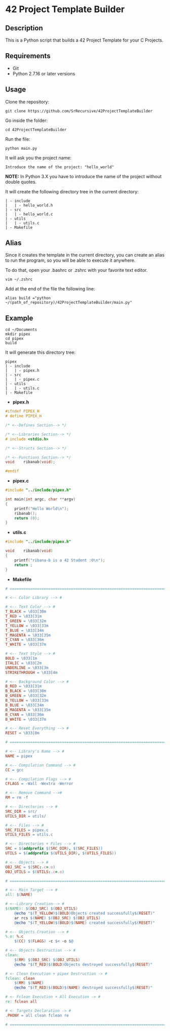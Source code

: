 # 42 Project Template Builder

## Description

This is a Python script that builds a 42 Project Template for your C Projects.

## Requirements

- Git
- Python 2.7.16 or later versions

## Usage

Clone the repository:
```Shell
git clone https://github.com/SrRecursive/42ProjectTemplateBuilder
```

Go inside the folder:
```Shell
cd 42ProjectTemplateBuilder
```

Run the file:
```Shell
python main.py
```

It will ask you the project name:

```Shell
Introduce the name of the project: "hello_world"
```
**NOTE:** In Python 3.X you have to introduce the name of the project without double quotes.

It will create the following directory tree in the current directory:

```text
| - include
|   | - hello_world.h
| - src
|   | - hello_world.c
| - utils
|   | - utils.c
| - Makefile
```

## Alias

Since it creates the template in the current directory, you can create an alias to run the program, so you will be able to execute it anywhere.

To do that, open your .bashrc or .zshrc with your favorite text editor.
```Shell
vim ~/.zshrc
```

Add at the end of the file the following line:

```Shell
alias build ="python ~/(path_of_repository)/42ProjectTemplateBuilder/main.py"
```

## Example

```Shell
cd ~/Documents
mkdir pipex
cd pipex
build
```

It will generate this directory tree:
```text
pipex
| - include
|   | - pipex.h
| - src
|   | - pipex.c
| - utils
|   | - utils.c
| - Makefile
```

- **pipex.h**
```C
#ifndef PIPEX_H
# define PIPEX_H

/* <--Defines Section--> */

/* <--Libraries Section--> */
# include <stdio.h>

/* <--Structs Section--> */

/* <--Functions Section--> */
void	ribanab(void);

#endif
```

- **pipex.c**
```C
#include "../include/pipex.h"

int	main(int argc, char **argv)
{
	printf("Hello World\n");
	ribanab();
	return (0);
}
```

- **utils.c**
```C
#include "../include/pipex.h"

void	ribanab(void)
{
	printf("ribana-b is a 42 Student :O\n");
	return ;
}
```

- **Makefile**
```Makefile
# ========================================================================== #

# <-- Color Library --> #

# <-- Text Color --> #
T_BLACK = \033[30m
T_RED = \033[31m
T_GREEN = \033[32m
T_YELLOW = \033[33m
T_BLUE = \033[34m
T_MAGENTA = \033[35m
T_CYAN = \033[36m
T_WHITE = \033[37m

# <-- Text Style --> #
BOLD = \033[1m
ITALIC = \033[2m
UNDERLINE = \033[3m
STRIKETHROUGH = \033[4m

# <-- Background Color --> #
B_RED = \033[31m
B_BLACK = \033[30m
B_GREEN = \033[32m
B_YELLOW = \033[33m
B_BLUE = \033[34m
B_MAGENTA = \033[35m
B_CYAN = \033[36m
B_WHITE = \033[37m

# <-- Reset Everything --> #
RESET = \033[0m

# ========================================================================== #

# <-- Library's Name --> #
NAME = pipex

# <-- Compilation Command --> #
CC = gcc

# <-- Compilation Flags --> #
CFLAGS = -Wall -Wextra -Werror

# <-- Remove Command -->#
RM = rm -f

# <-- Directories --> #
SRC_DIR = src/
UTILS_DIR = utils/

# <-- Files --> #
SRC_FILES = pipex.c
UTILS_FILES = utils.c

# <-- Directories + Files --> #
SRC = $(addprefix $(SRC_DIR), $(SRC_FILES))
UTILS = $(addprefix $(UTILS_DIR), $(UTILS_FILES))

# <-- Objects --> #
OBJ_SRC = $(SRC:.c=.o)
OBJ_UTILS = $(UTILS:.c=.o)

# ========================================================================== #

# <-- Main Target --> #
all: $(NAME)

# <--Library Creation--> #
$(NAME): $(OBJ_SRC) $(OBJ_UTILS)
	@echo "$(T_YELLOW)$(BOLD)Objects created successfully$(RESET)"
	ar rcs $(NAME) $(OBJ_SRC) $(OBJ_UTILS)
	@echo "$(T_YELLOW)$(BOLD)$(NAME) created successfully$(RESET)"

# <-- Objects Creation --> #
%.o: %.c
	$(CC) $(FLAGS) -c $< -o $@

# <-- Objects Destruction --> #
clean:
	$(RM) $(OBJ_SRC) $(OBJ_UTILS)
	@echo "$(T_RED)$(BOLD)Objects destroyed successfully$(RESET)"

# <- Clean Execution + pipex Destruction -> #
fclean: clean
	$(RM) $(NAME)
	@echo "$(T_RED)$(BOLD)$(NAME) destroyed successfully$(RESET)"

# <- Fclean Execution + All Execution -> #
re: fclean all

# <- Targets Declaration -> #
.PHONY = all clean fclean re

# ========================================================================== #
```
